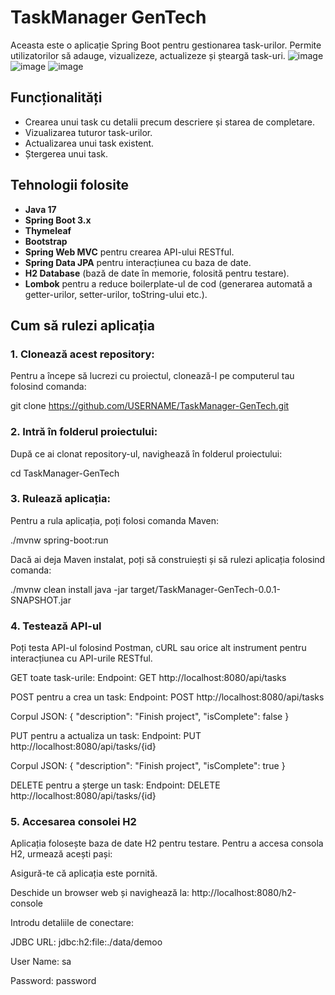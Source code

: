 # TaskManager GenTech

Aceasta este o aplicație Spring Boot pentru gestionarea task-urilor. Permite utilizatorilor să adauge, vizualizeze, actualizeze și șteargă task-uri.
![image](https://github.com/user-attachments/assets/686339f3-5935-407c-8aa0-2fd1c6d66a98)
![image](https://github.com/user-attachments/assets/7bec9bf7-6bbe-460d-8a35-ee9c69abeaae)
![image](https://github.com/user-attachments/assets/90d573bf-22a8-4dc3-ad11-2f3dbe8760c7)


## Funcționalități

- Crearea unui task cu detalii precum descriere și starea de completare.
- Vizualizarea tuturor task-urilor.
- Actualizarea unui task existent.
- Ștergerea unui task.

## Tehnologii folosite

- **Java 17**
- **Spring Boot 3.x**
- **Thymeleaf**
- **Bootstrap**
- **Spring Web MVC** pentru crearea API-ului RESTful.
- **Spring Data JPA** pentru interacțiunea cu baza de date.
- **H2 Database** (bază de date în memorie, folosită pentru testare).
- **Lombok** pentru a reduce boilerplate-ul de cod (generarea automată a getter-urilor, setter-urilor, toString-ului etc.).

## Cum să rulezi aplicația

### 1. Clonează acest repository:

Pentru a începe să lucrezi cu proiectul, clonează-l pe computerul tau folosind comanda:

git clone https://github.com/USERNAME/TaskManager-GenTech.git

### 2. Intră în folderul proiectului:

După ce ai clonat repository-ul, navighează în folderul proiectului:

cd TaskManager-GenTech

### 3. Rulează aplicația:
Pentru a rula aplicația, poți folosi comanda Maven:

./mvnw spring-boot:run

Dacă ai deja Maven instalat, poți să construiești și să rulezi aplicația folosind comanda:

./mvnw clean install
java -jar target/TaskManager-GenTech-0.0.1-SNAPSHOT.jar

### 4. Testează API-ul
Poți testa API-ul folosind Postman, cURL sau orice alt instrument pentru interacțiunea cu API-urile RESTful.

GET toate task-urile:
Endpoint: GET http://localhost:8080/api/tasks

POST pentru a crea un task:
Endpoint: POST http://localhost:8080/api/tasks

Corpul JSON:
{
  "description": "Finish project",
  "isComplete": false
}

PUT pentru a actualiza un task:
Endpoint: PUT http://localhost:8080/api/tasks/{id}

Corpul JSON:
{
  "description": "Finish project",
  "isComplete": true
}

DELETE pentru a șterge un task:
Endpoint: DELETE http://localhost:8080/api/tasks/{id}

### 5. **Accesarea consolei H2**

Aplicația folosește baza de date H2 pentru testare. Pentru a accesa consola H2, urmează acești pași:

Asigură-te că aplicația este pornită.

Deschide un browser web și navighează la: http://localhost:8080/h2-console

Introdu detaliile de conectare:

JDBC URL: jdbc:h2:file:./data/demoo

User Name: sa

Password: password





